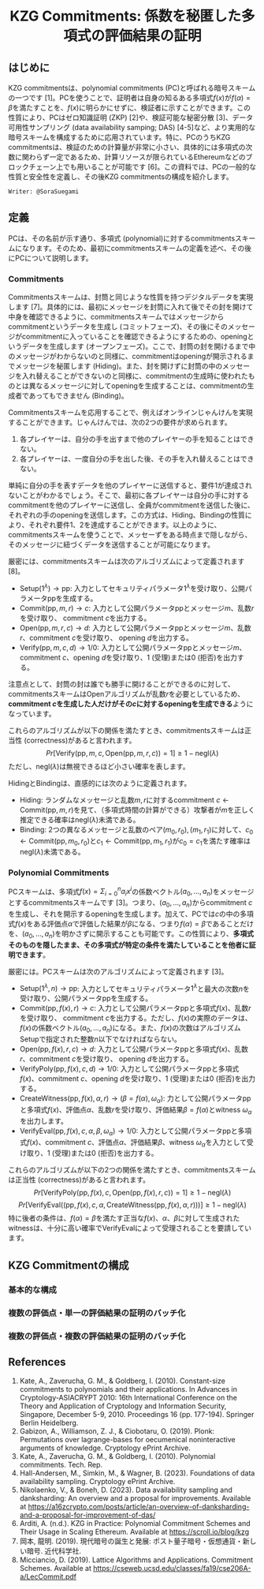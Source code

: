 <center>

  # KZG Commitments: 係数を秘匿した多項式の評価結果の証明

</center>

## はじめに
KZG commitmentsは、polynomial commitments (PC)と呼ばれる暗号スキームの一つです [1]。PCを使うことで、証明者は自身の知るある多項式$f(x)$が$f(\alpha)=\beta$を満たすことを、$f(x)$に明らかにせずに、検証者に示すことができます。この性質により、PCはゼロ知識証明 (ZKP) [2]や、検証可能な秘密分散 [3]、データ可用性サンプリング (data availability samping; DAS) [4-5]など、より実用的な暗号スキームを構成するために応用されています。特に、PCのうちKZG commitmentsは、検証のための計算量が非常に小さい、具体的には多項式の次数に関わらず一定であるため、計算リソースが限られているEthereumなどのブロックチェーン上でも用いることが可能です [6]。この資料では、PCの一般的な性質と安全性を定義し、その後KZG commitmentsの構成を紹介します。

`Writer: @SoraSuegami`


## 定義
PCは、その名前が示す通り、多項式 (polynomial)に対するcommitmentsスキームになります。そのため、最初にcommitmentsスキームの定義を述べ、その後にPCについて説明します。

### Commitments
Commitmentsスキームは、封筒と同じような性質を持つデジタルデータを実現します [7]。具体的には、最初にメッセージを封筒に入れて後でその封を開けて中身を確認できるように、commitmentsスキームではメッセージからcommitmentというデータを生成し (コミットフェーズ)、その後にそのメッセージがcommitmentに入っていることを確認できるようにするための、openingというデータを生成します (オープンフェーズ)。ここで、封筒の封を開けるまで中のメッセージがわからないのと同様に、commitmentはopeningが開示されるまでメッセージを秘匿します (Hiding)。また、封を開けずに封筒の中のメッセージを入れ替えることができないのと同様に、commitmentの生成時に使われたものとは異なるメッセージに対してopeningを生成することは、commitmentの生成者であってもできません (Binding)。

Commitmentsスキームを応用することで、例えばオンラインじゃんけんを実現することができます。じゃんけんでは、次の2つの要件が求められます。
1. 各プレイヤーは、自分の手を出すまで他のプレイヤーの手を知ることはできない。
2. 各プレイヤーは、一度自分の手を出した後、その手を入れ替えることはできない。

単純に自分の手を表すデータを他のプレイヤーに送信すると、要件1が達成されないことがわかるでしょう。そこで、最初に各プレイヤーは自分の手に対するcommitmentを他のプレイヤーに送信し、全員がcommitmentを送信した後に、それぞれの手のopeningを送信します。この方式は、Hiding、Bindingの性質により、それぞれ要件1、2を達成することができます。以上のように、commitmentsスキームを使うことで、メッセーずをある時点まで隠しながら、そのメッセージに紐づくデータを送信することが可能になります。

厳密には、commitmentsスキームは次のアルゴリズムによって定義されます [8]。
- $\textsf{Setup}(1^{\lambda}) \rightarrow \textsf{pp}$: 入力としてセキュリティパラメータ$1^{\lambda}$を受け取り、公開パラメータ$\textsf{pp}$を生成する。
- $\textsf{Commit}(\textsf{pp}, m, r) \rightarrow c$: 入力として公開パラメータ$\textsf{pp}$とメッセージ$m$、乱数$r$を受け取り、 commitment $c$を出力する。
- $\textsf{Open}(\textsf{pp}, m, r, c) \rightarrow d$: 入力として公開パラメータ$\textsf{pp}$とメッセージ$m$、乱数$r$、commitment $c$を受け取り、 opening $d$を出力する。
- $\textsf{Verify}(\textsf{pp}, m, c, d) \rightarrow 1/0$: 入力として公開パラメータ$\textsf{pp}$とメッセージ$m$、commitment $c$、opening $d$を受け取り、1 (受理)または0 (拒否)を出力する。

注意点として、封筒の封は誰でも勝手に開けることができるのに対して、commitmentsスキームは$\textsf{Open}$アルゴリズムが乱数$r$を必要としているため、**commitment $c$を生成した人だけがその$c$に対するopeningを生成できる**ようになっています。

これらのアルゴリズムが以下の関係を満たすとき、commitmentsスキームは正当性 (correctness)があると言われます。
$$
Pr[\textsf{Verify}(\textsf{pp}, m, c, \textsf{Open}(\textsf{pp}, m, r, c))=1] \geq 1 - \textsf{negl}(\lambda)
$$
ただし、$\textsf{negl}(\lambda)$は無視できるほど小さい確率を表します。

HidingとBindingは、直感的には次のように定義されます。
- Hiding: ランダムなメッセージと乱数$m, r$に対するcommitment $c \leftarrow \textsf{Commit}(\textsf{pp}, m, r)$を見て、（多項式時間の計算ができる）攻撃者が$m$を正しく推定できる確率は$\textsf{negl}(\lambda)$未満である。
- Binding: 2つの異なるメッセージと乱数のペア$(m_0, r_0), (m_1, r_1)$に対して、$c_0 \leftarrow \textsf{Commit}(\textsf{pp}, m_0, r_0)$と$c_1 \leftarrow \textsf{Commit}(\textsf{pp}, m_1, r_1)$が$c_0 = c_1$を満たす確率は$\textsf{negl}(\lambda)$未満である。


### Polynomial Commitments
PCスキームは、多項式$f(x)=\Sigma_{i=0}^n a_i x^i$の係数ベクトル$(a_0, \dots, a_n)$をメッセージとするcommitmentsスキームです [3]。つまり、$(a_0, \dots, a_n)$からcommitment $c$を生成し、それを開示するopeningを生成します。加えて、PCでは$c$の中の多項式$f(x)$をある評価点$\alpha$で評価した結果が$\beta$になる、つまり$f(\alpha)=\beta$であることだけを、$(a_0, \dots, a_n)$を明かさずに開示することも可能です。この性質により、**多項式そのものを隠したまま、その多項式が特定の条件を満たしていることを他者に証明できます**。

厳密には。PCスキームは次のアルゴリズムによって定義されます [3]。
- $\textsf{Setup}(1^{\lambda}, n) \rightarrow \textsf{pp}$: 入力としてセキュリティパラメータ$1^{\lambda}$と最大の次数$n$を受け取り、公開パラメータ$\textsf{pp}$を生成する。
- $\textsf{Commit}(\textsf{pp}, f(x), r) \rightarrow c$: 入力として公開パラメータ$\textsf{pp}$と多項式$f(x)$、乱数$r$を受け取り、 commitment $c$を出力する。ただし、$f(x)$の実際のデータは、$f(x)$の係数ベクトル$(a_0, \dots, a_n)$になる。また、$f(x)$の次数はアルゴリズム$\textsf{Setup}$で指定された整数$n$以下でなければならない。
- $\textsf{Open}(\textsf{pp}, f(x), r, c) \rightarrow d$: 入力として公開パラメータ$\textsf{pp}$と多項式$f(x)$、乱数$r$、commitment $c$を受け取り、 opening $d$を出力する。
- $\textsf{VerifyPoly}(\textsf{pp}, f(x), c, d) \rightarrow 1/0$: 入力として公開パラメータ$\textsf{pp}$と多項式$f(x)$、commitment $c$、opening $d$を受け取り、1 (受理)または0 (拒否)を出力する。
- $\textsf{CreateWitness}(\textsf{pp}, f(x), \alpha, r) \rightarrow (\beta = f(\alpha), \omega_{\alpha})$: 力として公開パラメータ$\textsf{pp}$と多項式$f(x)$、評価点$\alpha$、乱数$r$を受け取り、評価結果$\beta = f(\alpha)$とwitness $\omega_{\alpha}$を出力します。
- $\textsf{VerifyEval}(\textsf{pp}, f(x), c, \alpha, \beta, \omega_{\alpha}) \rightarrow 1/0$: 入力として公開パラメータ$\textsf{pp}$と多項式$f(x)$、commitment $c$、評価点$\alpha$、評価結果$\beta$、witness $\omega_{\alpha}$を入力として受け取り、1 (受理)または0 (拒否)を出力する。

これらのアルゴリズムが以下の2つの関係を満たすとき、commitmentsスキームは正当性 (correctness)があると言われます。
$$
    Pr[\textsf{VerifyPoly}(\textsf{pp}, f(x), c, \textsf{Open}(\textsf{pp}, f(x), r, c))=1] \geq 1 - \textsf{negl}(\lambda)
$$
$$
    Pr[\textsf{VerifyEval}((\textsf{pp}, f(x), c, \alpha, \textsf{CreateWitness}(\textsf{pp}, f(x), \alpha, r)))] \geq 1 - \textsf{negl}(\lambda)
$$
特に後者の条件は、$f(\alpha)=\beta$を満たす正当な$f(x)$、$\alpha$、$\beta$に対して生成されたwitnessは、十分に高い確率で$\textsf{VerifyEval}$によって受理されることを要請しています。



## KZG Commitmentの構成
### 基本的な構成
### 複数の評価点・単一の評価結果の証明のバッチ化
### 複数の評価点・複数の評価結果の証明のバッチ化
## References
1. Kate, A., Zaverucha, G. M., & Goldberg, I. (2010). Constant-size commitments to polynomials and their applications. In Advances in Cryptology-ASIACRYPT 2010: 16th International Conference on the Theory and Application of Cryptology and Information Security, Singapore, December 5-9, 2010. Proceedings 16 (pp. 177-194). Springer Berlin Heidelberg.
2. Gabizon, A., Williamson, Z. J., & Ciobotaru, O. (2019). Plonk: Permutations over lagrange-bases for oecumenical noninteractive arguments of knowledge. Cryptology ePrint Archive.
3. Kate, A., Zaverucha, G. M., & Goldberg, I. (2010). Polynomial commitments. Tech. Rep.
4. Hall-Andersen, M., Simkin, M., & Wagner, B. (2023). Foundations of data availability sampling. Cryptology ePrint Archive.
5. Nikolaenko, V., & Boneh, D. (2023). Data availability sampling and danksharding: An overview and a proposal for improvements. Available at https://a16zcrypto.com/posts/article/an-overview-of-danksharding-and-a-proposal-for-improvement-of-das/
6. Arditi, A. (n.d.). KZG in Practice: Polynomial Commitment Schemes and Their Usage in Scaling Ethereum. Available at https://scroll.io/blog/kzg
7. 岡本, 龍明. (2019). 現代暗号の誕生と発展: ポスト量子暗号・仮想通貨・新しい暗号. 近代科学社.
8. Micciancio, D. (2019). Lattice Algorithms and Applications. Commitment Schemes. Available at https://cseweb.ucsd.edu/classes/fa19/cse206A-a/LecCommit.pdf